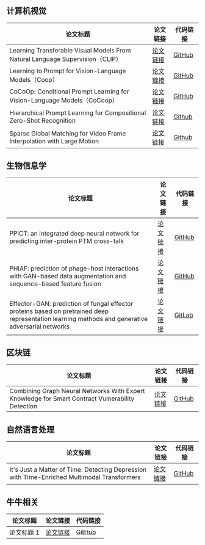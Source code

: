 ## 计算机视觉

| 论文标题      | 论文链接                        | 代码链接                                  |
| ------------- | ------------------------------- | ----------------------------------------- |
| Learning Transferable Visual Models From Natural Language Supervision（CLIP）   | [论文链接](https://arxiv.org/pdf/2103.00020) | [GitHub](https://github.com/openai/CLIP) |
| Learning to Prompt for Vision-Language Models（Coop）   | [论文链接](https://arxiv.org/abs/2109.01134) | [GitHub](https://github.com/KaiyangZhou/CoOp) |
| CoCoOp: Conditional Prompt Learning for Vision-Language Models（CoCoop）   | [论文链接](https://arxiv.org/pdf/2203.05557) | [GitHub](https://github.com/KaiyangZhou/CoOp) |
|Hierarchical Prompt Learning for Compositional Zero-Shot Recognition|[论文链接](https://www.ijcai.org/proceedings/2023/0163.pdf)|[Github](无)|
|Sparse Global Matching for Video Frame Interpolation with Large Motion|[论文链接](https://arxiv.org/pdf/2404.06913)|[Github](https://github.com/MCG-NJU/SGM-VFI)|
## 生物信息学

| 论文标题      | 论文链接                        | 代码链接                                  |
| ------------- | ------------------------------- | ----------------------------------------- |
| PPICT: an integrated deep neural network for predicting inter-protein PTM cross-talk     | [论文链接](https://doi.org/10.1093/bib/bbad052) | [GitHub](https://github.com/ComputeSuda/PPICT) |
| PHIAF: prediction of phage-host interactions with GAN-based data augmentation and sequence-based feature fusion    | [论文链接](https://doi.org/10.1093/bib/bbab348) |  [GitHub](https://github.com/BioMedicalBigDataMiningLab/PHIAF) |
| Effector-GAN: prediction of fungal effector proteins based on pretrained deep representation learning methods and generative adversarial networks    | [论文链接](https://doi.org/10.1093/bioinformatics/btac374) |  [GitLab](https://lab.malab.cn/~wys/gitlab/effector-gan) |

## 区块链

| 论文标题      | 论文链接                        | 代码链接                                  |
| ------------- | ------------------------------- | ----------------------------------------- |
| Combining Graph Neural Networks With Expert Knowledge for Smart Contract Vulnerability Detection    | [论文链接](https://ieeexplore.ieee.org/stamp/stamp.jsp?tp=&arnumber=9477066) | [GitHub](https://github.com/Messi-Q/GPSCVulDetector) |

## 自然语言处理

| 论文标题      | 论文链接                        | 代码链接                                  |
| ------------- | ------------------------------- | ----------------------------------------- |
| It's Just a Matter of Time: Detecting Depression with Time-Enriched Multimodal Transformers   | [论文链接](https://arxiv.org/pdf/2301.05453v2) | [GitHub](https://github.com/cosmaadrian/time-enriched-multimodal-depression-detection) |

## 牛牛相关
| 论文标题      | 论文链接                        | 代码链接                                  |
| ------------- | ------------------------------- | ----------------------------------------- |
| 论文标题 1    | [论文链接](https://example.com/paper1) | [GitHub](https://github.com/username/repository1) |
